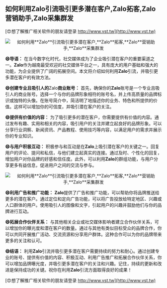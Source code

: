 ## **如何利用**Zalo**引流吸引更多潜在客户,**Zalo**拓客,**Zalo**营销助手,**Zalo**采集群发**

[😍想了解推广相关软件的朋友请登录 http://www.vst.tw](http://www.vst.tw)

 <center><img src="https://vst.tw/MP4/tuiguang/png/5.png" alt="如何利用**Zalo**引流吸引更多潜在客户,**Zalo**拓客,**Zalo**营销助手,**Zalo**采集群发"></center>

**😄导语：**
在当今数字化时代，社交媒体成为了企业吸引潜在客户的重要渠道之一。**Zalo**作为越南最受欢迎的社交媒体平台之一，具有庞大的用户基础和强大的功能，为企业提供了广阔的拓展空间。本文将介绍如何利用**Zalo**引流，并吸引更多潜在客户的有效方法。

**😄创建专业且吸引人的**Zalo**商业账号：**
首先，确保你的**Zalo**账号是一个专业且吸引人的商业账号。选择一个与你的品牌形象相符的账号名，并上传高质量的品牌标识或独特的头像。在账号简介中，简洁明了地描述你的业务、特色和所提供的价值。这样可以增加你的可信度，并吸引潜在客户的关注。

**😄提供有价值的内容：**
为了吸引更多的潜在客户，你需要提供有价值的内容。通过发布有趣、实用和相关的内容，吸引用户的关注并建立起良好的品牌形象。可以分享行业洞察、新闻资讯、产品教程、使用技巧等内容，以满足用户的需求并展示你的专业知识。

**😄与用户积极互动：**
积极参与和互动是在**Zalo**上吸引潜在客户的关键之一。回复用户的评论、提问和私信，与他们建立起真实的连接。通过及时、个性化的回复，增加用户对你品牌的好感和信任度。此外，可以利用**Zalo**的群组功能，与用户分享更多有益信息，促进用户之间的交流与参与。

 <center><img src="https://vst.tw/MP4/tuiguang/png/3.png" alt="如何利用**Zalo**引流吸引更多潜在客户,**Zalo**拓客,**Zalo**营销助手,**Zalo**采集群发"></center>

**😄利用广告和推广功能：**
**Zalo**提供了广告和推广功能，可以帮助你将品牌推送给更多的潜在客户。通过定位和定向广告功能，可以将广告投放给特定地区、兴趣或人口群体的用户。使用吸引人的图像和文字，引起用户的兴趣并鼓励他们与你的品牌进行互动。

**😄拓展合作伙伴关系：**
与其他相关企业或社交媒体影响者建立合作伙伴关系，可以增加你的曝光度和潜在客户的数量。通过与其他有类似目标受众的品牌合作，你可以共同开展推广活动、交流资源和分享用户群体。这种合作可以为你的品牌带来更多的关注和认可。

**😄结语：**
利用**Zalo**引流并吸引更多潜在客户需要持续的努力和耐心。通过创建专业的账号、提供有价值的内容、积极互动、利用广告推广和拓展合作伙伴关系，你可以增加品牌曝光度，并吸引更多潜在客户的关注和兴趣。记住，持续的更新和改进是保持成功的关键。祝你在利用**Zalo**引流方面取得良好的成果！

[😍想了解推广相关软件的朋友请登录 http://www.vst.tw](http://www.vst.tw)



